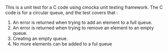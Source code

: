 This is a unit test for a C code using cmocka unit testing framework.
The C code is for a circular queue, and the test covers that :
1. An error is returned when trying to add an element to a full queue.
1. An error is returned when trying to remove an element to an empty queue.
1. Creating an empty queue.
1. No more elements can be added to a ful queue
